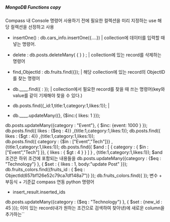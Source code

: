 ##### MongoDB Functions copy  ####

Compass 내 Console 명령어
사용하기 전에 필요한 컬렉션을 미리 지정하는 use 해당 컬렉션을 선정하고 사용

- insertOne()   :  db.cars_info.insertOne({....})  | collection에 데이터를 입력할 때 넣는 명령어.
- delete : db.posts.deleteMany( {  } ) ; | collection에 있는 record를 삭제하는 명령어
- find_ObjectId : db.fruits.find({}); | 해당 collection에 있는 record의 ObjectID를 찾는 명령어

- db.____.find({ : }); | collection에서 필요한 record를 찾을 때 쓰는 명령어(key와 value를 같이 기재해야 찾을 수 있다.)

- db.posts.find({_id:1,title:1,category:1,likes:1}); |

- db.____.updateMany({}, {$inc:{ likes: 1 }});

db.posts.updateMany({category : "Event"}, { $inc: {event: 1000 } });
db.posts.find({ likes : {$eq : 4}} ,{title:1,category:1,likes:1});
db.posts.find({ likes : {$gt : 4}} ,{title:1,category:1,likes:1});     
db.posts.find({ category : {$in : ["Event","Tech"]}} , {title:1,category:1,likes:1});
db.posts.find({ $and : [ { category : { $in : ["Event","Tech"] }}, { likes : { $gt : 4 } } ] } , {title:1,category:1,likes:1});   $and 조건은 하위 조건에 포함되는 내용들을 
db.posts.updateMany({category : {$eq : "Technology"} },
                    { $set : { likes : 1, body:"update Post" }});
db.fruits_colors.find({fruits_id : { $eq : ObjectId(657bf126e52c79ca7df148a7")} });
db.fruits_colors.find({  }); 변수 + 부등식 + 기준값
compass 연동 python 명령어

- insert_result.inserted_ids 


db.posts.updateMany({category : {$eq : "Technology"} },
                    { $set : {new_id : 45 }}); 이미 있는 record(내가 원하는 조건으로 검색하여 찾아낸)에 새로운 column을 추가하는``